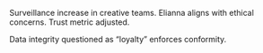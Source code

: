 Surveillance increase in creative teams. Elianna aligns with ethical concerns. Trust metric adjusted.

Data integrity questioned as “loyalty” enforces conformity.